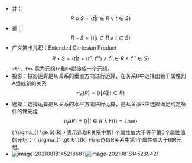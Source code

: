 - 并：
  $$
  R \cup S = \{t | t \in R \lor t \in S \}
  $$
- 差：
  $$
  R - S = \{ t| t \in R \land t \in S \}
  $$
- 广义笛卡儿积：Extended Cartesian Product
  $$
  R \times S = \{t | t = \langle t^n, t^m \rangle \land t^n \in R \land t^m \in S\}
  $$
  `<tn, tm>` 意为元组`tn`和`tm`拼接成一个元组。
- 投影：投影运算是从关系的垂直方向进行运算，在关系R中选择出若干属性列A组成新的关系
  $$
  \pi_A(R) = \{t[A]|t \in R \}
  $$
- 选择：选择运算是从关系的水平方向进行运算，是从关系R中选择满足给定条件的诸元组
  $$
  \sigma_F(R) = \{ t | t \in R \land F(t) = True \}
  $$
  \( \sigma_{1 \ge 6}(R) \) 表示选取R关系中第1 个属性值大于等于第6个属性值的元组；
  \( \sigma_{1 \gt ‘6’ }(R) \)表示选取R关系中第1个属性值大于6的元组。
- ![image-20210818145218681](https://img.mhugh.net/typora/image-20210818145218681.png)
  ![image-20210818145239421](https://img.mhugh.net/typora/image-20210818145239421.png)
